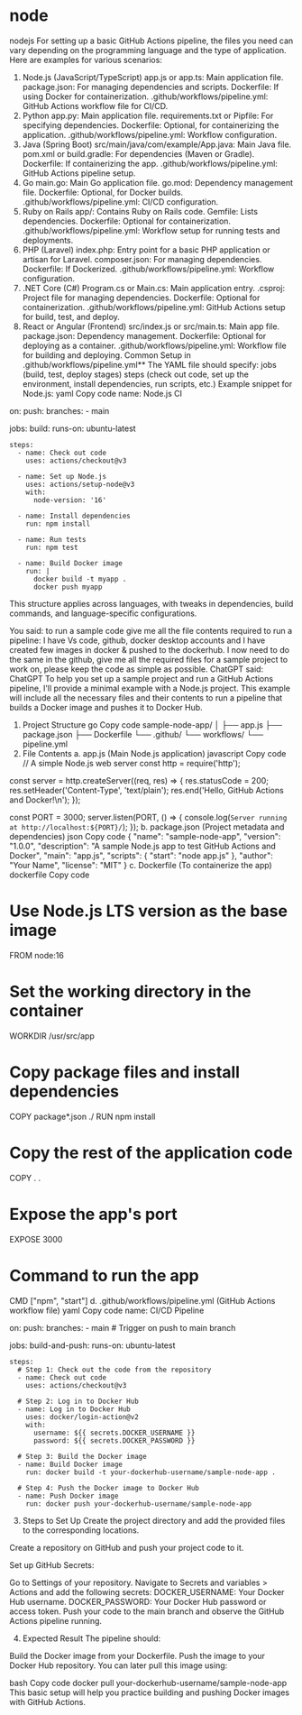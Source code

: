 # node
nodejs
For setting up a basic GitHub Actions pipeline, the files you need can vary depending on the programming language and the type of application. Here are examples for various scenarios:

1. Node.js (JavaScript/TypeScript)
app.js or app.ts: Main application file.
package.json: For managing dependencies and scripts.
Dockerfile: If using Docker for containerization.
.github/workflows/pipeline.yml: GitHub Actions workflow file for CI/CD.
2. Python
app.py: Main application file.
requirements.txt or Pipfile: For specifying dependencies.
Dockerfile: Optional, for containerizing the application.
.github/workflows/pipeline.yml: Workflow configuration.
3. Java (Spring Boot)
src/main/java/com/example/App.java: Main Java file.
pom.xml or build.gradle: For dependencies (Maven or Gradle).
Dockerfile: If containerizing the app.
.github/workflows/pipeline.yml: GitHub Actions pipeline setup.
4. Go
main.go: Main Go application file.
go.mod: Dependency management file.
Dockerfile: Optional, for Docker builds.
.github/workflows/pipeline.yml: CI/CD configuration.
5. Ruby on Rails
app/: Contains Ruby on Rails code.
Gemfile: Lists dependencies.
Dockerfile: Optional for containerization.
.github/workflows/pipeline.yml: Workflow setup for running tests and deployments.
6. PHP (Laravel)
index.php: Entry point for a basic PHP application or artisan for Laravel.
composer.json: For managing dependencies.
Dockerfile: If Dockerized.
.github/workflows/pipeline.yml: Workflow configuration.
7. .NET Core (C#)
Program.cs or Main.cs: Main application entry.
.csproj: Project file for managing dependencies.
Dockerfile: Optional for containerization.
.github/workflows/pipeline.yml: GitHub Actions setup for build, test, and deploy.
8. React or Angular (Frontend)
src/index.js or src/main.ts: Main app file.
package.json: Dependency management.
Dockerfile: Optional for deploying as a container.
.github/workflows/pipeline.yml: Workflow file for building and deploying.
Common Setup in .github/workflows/pipeline.yml**
The YAML file should specify:
jobs (build, test, deploy stages)
steps (check out code, set up the environment, install dependencies, run scripts, etc.)
Example snippet for Node.js:
yaml
Copy code
name: Node.js CI

on:
  push:
    branches:
      - main

jobs:
  build:
    runs-on: ubuntu-latest

    steps:
      - name: Check out code
        uses: actions/checkout@v3

      - name: Set up Node.js
        uses: actions/setup-node@v3
        with:
          node-version: '16'

      - name: Install dependencies
        run: npm install

      - name: Run tests
        run: npm test

      - name: Build Docker image
        run: |
          docker build -t myapp .
          docker push myapp
This structure applies across languages, with tweaks in dependencies, build commands, and language-specific configurations.






You said:
to run a sample code give me all the file contents required to run a pipeline:
I have Vs code, github, docker desktop accounts and I have created few images in docker & pushed to the dockerhub.
I now need to do the same in the github, give me all the required files for a sample project to work on, please keep the code as simple as possible.
ChatGPT said:
ChatGPT
To help you set up a sample project and run a GitHub Actions pipeline, I'll provide a minimal example with a Node.js project. This example will include all the necessary files and their contents to run a pipeline that builds a Docker image and pushes it to Docker Hub.

1. Project Structure
go
Copy code
sample-node-app/
│
├── app.js
├── package.json
├── Dockerfile
└── .github/
    └── workflows/
        └── pipeline.yml
2. File Contents
a. app.js (Main Node.js application)
javascript
Copy code
// A simple Node.js web server
const http = require('http');

const server = http.createServer((req, res) => {
  res.statusCode = 200;
  res.setHeader('Content-Type', 'text/plain');
  res.end('Hello, GitHub Actions and Docker!\n');
});

const PORT = 3000;
server.listen(PORT, () => {
  console.log(`Server running at http://localhost:${PORT}/`);
});
b. package.json (Project metadata and dependencies)
json
Copy code
{
  "name": "sample-node-app",
  "version": "1.0.0",
  "description": "A sample Node.js app to test GitHub Actions and Docker",
  "main": "app.js",
  "scripts": {
    "start": "node app.js"
  },
  "author": "Your Name",
  "license": "MIT"
}
c. Dockerfile (To containerize the app)
dockerfile
Copy code
# Use Node.js LTS version as the base image
FROM node:16

# Set the working directory in the container
WORKDIR /usr/src/app

# Copy package files and install dependencies
COPY package*.json ./
RUN npm install

# Copy the rest of the application code
COPY . .

# Expose the app's port
EXPOSE 3000

# Command to run the app
CMD ["npm", "start"]
d. .github/workflows/pipeline.yml (GitHub Actions workflow file)
yaml
Copy code
name: CI/CD Pipeline

on:
  push:
    branches:
      - main  # Trigger on push to main branch

jobs:
  build-and-push:
    runs-on: ubuntu-latest

    steps:
      # Step 1: Check out the code from the repository
      - name: Check out code
        uses: actions/checkout@v3

      # Step 2: Log in to Docker Hub
      - name: Log in to Docker Hub
        uses: docker/login-action@v2
        with:
          username: ${{ secrets.DOCKER_USERNAME }}
          password: ${{ secrets.DOCKER_PASSWORD }}

      # Step 3: Build the Docker image
      - name: Build Docker image
        run: docker build -t your-dockerhub-username/sample-node-app .

      # Step 4: Push the Docker image to Docker Hub
      - name: Push Docker image
        run: docker push your-dockerhub-username/sample-node-app
3. Steps to Set Up
Create the project directory and add the provided files to the corresponding locations.

Create a repository on GitHub and push your project code to it.

Set up GitHub Secrets:

Go to Settings of your repository.
Navigate to Secrets and variables > Actions and add the following secrets:
DOCKER_USERNAME: Your Docker Hub username.
DOCKER_PASSWORD: Your Docker Hub password or access token.
Push your code to the main branch and observe the GitHub Actions pipeline running.

4. Expected Result
The pipeline should:

Build the Docker image from your Dockerfile.
Push the image to your Docker Hub repository.
You can later pull this image using:

bash
Copy code
docker pull your-dockerhub-username/sample-node-app
This basic setup will help you practice building and pushing Docker images with GitHub Actions.